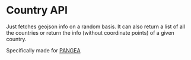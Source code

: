 # Country API

Just fetches geojson info on a random basis. It can also return a list of all the countries or return the info (without coordinate points) of a given country.

Specifically made for [PANGEA](https://pangea-game.vercel.app)
